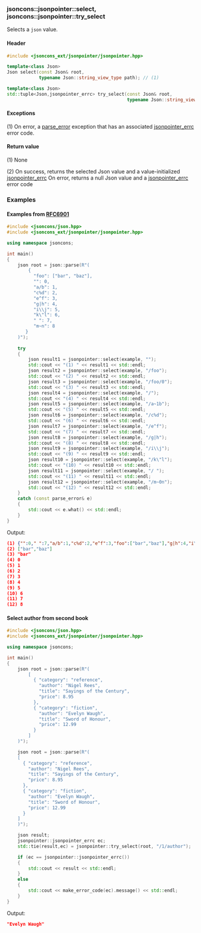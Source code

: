 ### jsoncons::jsonpointer::select, jsoncons::jsonpointer::try_select

Selects a `json` value.

#### Header
```c++
#include <jsoncons_ext/jsonpointer/jsonpointer.hpp>

template<class Json>
Json select(const Json& root, 
            typename Json::string_view_type path); // (1)

template<class Json>
std::tuple<Json,jsonpointer_errc> try_select(const Json& root, 
                                             typename Json::string_view_type path);  // (2)

```

#### Exceptions

(1) On error, a [parse_error](../parse_error.md) exception that has an associated [jsonpointer_errc](jsonpointer_errc.md) error code.

#### Return value

(1) None

(2) On success, returns the selected Json value and a value-initialized [jsonpointer_errc](jsonpointer_errc.md)
On error, returns a null Json value and a [jsonpointer_errc](jsonpointer_errc.md) error code 

### Examples

#### Examples from [RFC6901](https://tools.ietf.org/html/rfc6901)

```c++
#include <jsoncons/json.hpp>
#include <jsoncons_ext/jsonpointer/jsonpointer.hpp>

using namespace jsoncons;

int main()
{
    json root = json::parse(R"(
        {
          "foo": ["bar", "baz"],
          "": 0,
          "a/b": 1,
          "c%d": 2,
          "e^f": 3,
          "g|h": 4,
          "i\\j": 5,
          "k\"l": 6,
          " ": 7,
          "m~n": 8
       }
    )");
   
    try
    {
        json result1 = jsonpointer::select(example, "");
        std::cout << "(1) " << result1 << std::endl;
        json result2 = jsonpointer::select(example, "/foo");
        std::cout << "(2) " << result2 << std::endl;
        json result3 = jsonpointer::select(example, "/foo/0");
        std::cout << "(3) " << result3 << std::endl;
        json result4 = jsonpointer::select(example, "/");
        std::cout << "(4) " << result4 << std::endl;
        json result5 = jsonpointer::select(example, "/a~1b");
        std::cout << "(5) " << result5 << std::endl;
        json result6 = jsonpointer::select(example, "/c%d");
        std::cout << "(6) " << result6 << std::endl;
        json result7 = jsonpointer::select(example, "/e^f");
        std::cout << "(7) " << result7 << std::endl;
        json result8 = jsonpointer::select(example, "/g|h");
        std::cout << "(8) " << result8 << std::endl;
        json result9 = jsonpointer::select(example, "/i\\j");
        std::cout << "(9) " << result9 << std::endl;
        json result10 = jsonpointer::select(example, "/k\"l");
        std::cout << "(10) " << result10 << std::endl;
        json result11 = jsonpointer::select(example, "/ ");
        std::cout << "(11) " << result11 << std::endl;
        json result12 = jsonpointer::select(example, "/m~0n");
        std::cout << "(12) " << result12 << std::endl;
    }
    catch (const parse_error& e)
    {
        std::cout << e.what() << std::endl;
    }
}
```
Output:
```json
(1) {"":0," ":7,"a/b":1,"c%d":2,"e^f":3,"foo":["bar","baz"],"g|h":4,"i\\j":5,"k\"l":6,"m~n":8}
(2) ["bar","baz"]
(3) "bar"
(4) 0
(5) 1
(6) 2
(7) 3
(8) 4
(9) 5
(10) 6
(11) 7
(12) 8
```

#### Select author from second book

```c++
#include <jsoncons/json.hpp>
#include <jsoncons_ext/jsonpointer/jsonpointer.hpp>

using namespace jsoncons;

int main()
{
    json root = json::parse(R"(
        [
          { "category": "reference",
            "author": "Nigel Rees",
            "title": "Sayings of the Century",
            "price": 8.95
          },
          { "category": "fiction",
            "author": "Evelyn Waugh",
            "title": "Sword of Honour",
            "price": 12.99
          }
        ]
    )");

    json root = json::parse(R"(
    [
      { "category": "reference",
        "author": "Nigel Rees",
        "title": "Sayings of the Century",
        "price": 8.95
      },
      { "category": "fiction",
        "author": "Evelyn Waugh",
        "title": "Sword of Honour",
        "price": 12.99
      }
    ]
    )");

    json result;
    jsonpointer::jsonpointer_errc ec;
    std::tie(result,ec) = jsonpointer::try_select(root, "/1/author");

    if (ec == jsonpointer::jsonpointer_errc())
    {
        std::cout << result << std::endl;
    }
    else
    {
        std::cout << make_error_code(ec).message() << std::endl;
    }
}
```
Output:
```json
"Evelyn Waugh"
```


